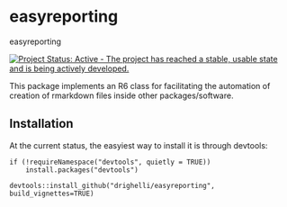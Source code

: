 # easyreporting
easyreporting

[![Project Status: Active - The project has reached a stable, usable state and is being actively developed.](http://www.repostatus.org/badges/latest/active.svg)](http://www.repostatus.org/#active)

This package implements an R6 class for facilitating the automation of creation of
 rmarkdown files inside other packages/software.

## Installation

At the current status, the easyiest way to install it is through devtools:

```{r}
if (!requireNamespace("devtools", quietly = TRUE))
    install.packages("devtools")
    
devtools::install_github("drighelli/easyreporting", build_vignettes=TRUE)
```
